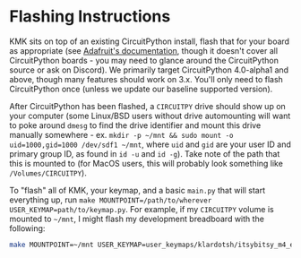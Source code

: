 # Flashing Instructions

KMK sits on top of an existing CircuitPython install, flash that for your board
as appropriate (see [Adafruit's
documentation](https://learn.adafruit.com/welcome-to-circuitpython/installing-circuitpython),
though it doesn't cover all CircuitPython boards - you may need to glance around
the CircuitPython source or ask on Discord). We primarily target CircuitPython
4.0-alpha1 and above, though many features should work on 3.x. You'll only need
to flash CircuitPython once (unless we update our baseline supported version).

After CircuitPython has been flashed, a `CIRCUITPY` drive should show up on your
computer (some Linux/BSD users without drive automounting will want to poke
around `dmesg` to find the drive identifier and mount this drive manually
somewhere - ex. `mkdir -p ~/mnt && sudo mount -o uid=1000,gid=1000 /dev/sdf1
~/mnt`, where `uid` and `gid` are your user ID and primary group ID, as found in
`id -u` and `id -g`). Take note of the path that this is mounted to (for MacOS
users, this will probably look something like `/Volumes/CIRCUITPY`).

To "flash" all of KMK, your keymap, and a basic `main.py` that will start
everything up, run `make MOUNTPOINT=/path/to/wherever
USER_KEYMAP=path/to/keymap.py`. For example, if my `CIRCUITPY` volume is mounted
to `~/mnt`, I might flash my development breadboard with the following:

```sh
make MOUNTPOINT=~/mnt USER_KEYMAP=user_keymaps/klardotsh/itsybitsy_m4_express/threethree.py
```
